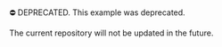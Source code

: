⛔ DEPRECATED. This example was deprecated. 

The current repository will not be updated in the future.
